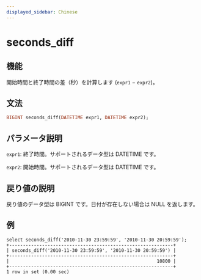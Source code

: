 ```yaml
---
displayed_sidebar: Chinese
---
```


# seconds_diff

## 機能

開始時間と終了時間の差（秒）を計算します (`expr1` − `expr2`)。

## 文法

```Haskell
BIGINT seconds_diff(DATETIME expr1, DATETIME expr2);
```

## パラメータ説明

`expr1`: 終了時間。サポートされるデータ型は DATETIME です。

`expr2`: 開始時間。サポートされるデータ型は DATETIME です。

## 戻り値の説明

戻り値のデータ型は BIGINT です。日付が存在しない場合は NULL を返します。

## 例

```Plain Text
select seconds_diff('2010-11-30 23:59:59', '2010-11-30 20:59:59');
+------------------------------------------------------------+
| seconds_diff('2010-11-30 23:59:59', '2010-11-30 20:59:59') |
+------------------------------------------------------------+
|                                                      10800 |
+------------------------------------------------------------+
1 row in set (0.00 sec)
```
